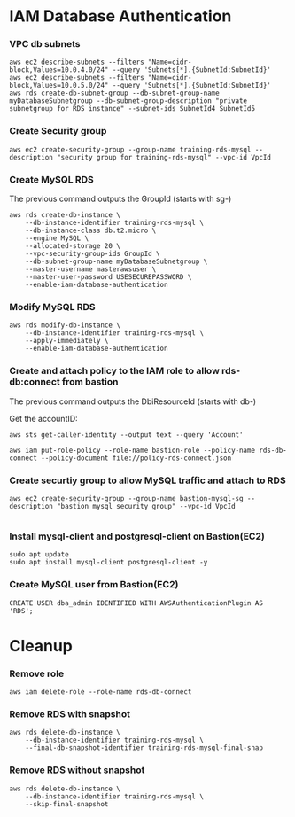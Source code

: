 # IAM Database Authentication

### VPC db subnets

```
aws ec2 describe-subnets --filters "Name=cidr-block,Values=10.0.4.0/24" --query 'Subnets[*].{SubnetId:SubnetId}'
aws ec2 describe-subnets --filters "Name=cidr-block,Values=10.0.5.0/24" --query 'Subnets[*].{SubnetId:SubnetId}'
aws rds create-db-subnet-group --db-subnet-group-name myDatabaseSubnetgroup --db-subnet-group-description "private subnetgroup for RDS instance" --subnet-ids SubnetId4 SubnetId5
```

### Create Security group

```
aws ec2 create-security-group --group-name training-rds-mysql --description "security group for training-rds-mysql" --vpc-id VpcId
```

### Create MySQL RDS
The previous command outputs the GroupId (starts with sg-)

```
aws rds create-db-instance \
    --db-instance-identifier training-rds-mysql \
    --db-instance-class db.t2.micro \
    --engine MySQL \
    --allocated-storage 20 \
    --vpc-security-group-ids GroupId \
    --db-subnet-group-name myDatabaseSubnetgroup \
    --master-username masterawsuser \
    --master-user-password USESECUREPASSWORD \
    --enable-iam-database-authentication 
```

### Modify MySQL RDS

```
aws rds modify-db-instance \
    --db-instance-identifier training-rds-mysql \
    --apply-immediately \
    --enable-iam-database-authentication
```

### Create and attach policy to the IAM role to allow rds-db:connect from bastion

The previous command outputs the DbiResourceId (starts with db-)

Get the accountID:
```
aws sts get-caller-identity --output text --query 'Account'
```

```
aws iam put-role-policy --role-name bastion-role --policy-name rds-db-connect --policy-document file://policy-rds-connect.json
```

### Create securtiy group to allow MySQL traffic and attach to RDS

```
aws ec2 create-security-group --group-name bastion-mysql-sg --description "bastion mysql security group" --vpc-id VpcId


```

### Install mysql-client and postgresql-client on Bastion(EC2)

```
sudo apt update
sudo apt install mysql-client postgresql-client -y
```

### Create MySQL user from Bastion(EC2)
```
CREATE USER dba_admin IDENTIFIED WITH AWSAuthenticationPlugin AS 'RDS';
```

# Cleanup

### Remove role

```
aws iam delete-role --role-name rds-db-connect
```

### Remove RDS with snapshot

```
aws rds delete-db-instance \
    --db-instance-identifier training-rds-mysql \
    --final-db-snapshot-identifier training-rds-mysql-final-snap
```

### Remove RDS without snapshot

```
aws rds delete-db-instance \
    --db-instance-identifier training-rds-mysql \
    --skip-final-snapshot
```
